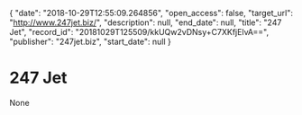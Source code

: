 {
  "date": "2018-10-29T12:55:09.264856", 
  "open_access": false, 
  "target_url": "http://www.247jet.biz/", 
  "description": null, 
  "end_date": null, 
  "title": "247 Jet", 
  "record_id": "20181029T125509/kkUQw2vDNsy+C7XKfjElvA==", 
  "publisher": "247jet.biz", 
  "start_date": null
}

# 247 Jet

None